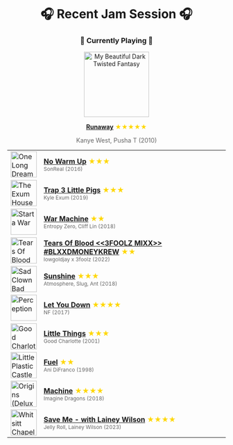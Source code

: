 <div align='center'>

# 🎧 Recent Jam Session 🎧

<h3>🎵 Currently Playing 🎵</h3>

<a href="https://open.spotify.com/track/3DK6m7It6Pw857FcQftMds"><img src="https://i.scdn.co/image/ab67616d0000b273d9194aa18fa4c9362b47464f" width="150" height="150" alt="My Beautiful Dark Twisted Fantasy" /></a>

<b><a href="https://open.spotify.com/track/3DK6m7It6Pw857FcQftMds">Runaway</a></b><span style="color: gold;"> ★★★★★</span>

<span style="color: #666;">Kanye West, Pusha T (2010)</span>

<table style='margin: 0 auto; max-width: 550px;'>
<tr>
<td width="60"><a href="https://open.spotify.com/track/7JZ2sUkV6U8OgjgRw0WIxE"><img src="https://i.scdn.co/image/ab67616d0000b273d83139352244e59dd557371e" width="60" height="60" alt="One Long Dream" /></a></td>
<td><b><a href="https://open.spotify.com/track/7JZ2sUkV6U8OgjgRw0WIxE">No Warm Up</a></b> <span style="color: gold;"> ★★★</span><br><span style="font-size: 12px; color: #666;">SonReal (2016)</span></td>
</tr>
<tr>
<td width="60"><a href="https://open.spotify.com/track/0cMHHTYnljsZ4CcHsSnEyO"><img src="https://i.scdn.co/image/ab67616d0000b273b76b58c63e4dfc40e55a3bb0" width="60" height="60" alt="The Exum Household" /></a></td>
<td><b><a href="https://open.spotify.com/track/0cMHHTYnljsZ4CcHsSnEyO">Trap 3 Little Pigs</a></b> <span style="color: gold;"> ★★★</span><br><span style="font-size: 12px; color: #666;">Kyle Exum (2019)</span></td>
</tr>
<tr>
<td width="60"><a href="https://open.spotify.com/track/0i7iKf20LYEqAlHkUWn8oD"><img src="https://i.scdn.co/image/ab67616d0000b2737eb2a5fd42c0fc0cfae1fee3" width="60" height="60" alt="Start a War" /></a></td>
<td><b><a href="https://open.spotify.com/track/0i7iKf20LYEqAlHkUWn8oD">War Machine</a></b> <span style="color: gold;"> ★★</span><br><span style="font-size: 12px; color: #666;">Entropy Zero, Cliff Lin (2018)</span></td>
</tr>
<tr>
<td width="60"><a href="https://open.spotify.com/track/50gP4chKGGnfW84nhrXW64"><img src="https://i.scdn.co/image/ab67616d0000b273a753256f56abf3382f7b65a1" width="60" height="60" alt="Tears Of Blood <<3FOOLZ MIXX>> #BLXXDMONEYKREW" /></a></td>
<td><b><a href="https://open.spotify.com/track/50gP4chKGGnfW84nhrXW64">Tears Of Blood <<3FOOLZ MIXX>> #BLXXDMONEYKREW</a></b> <span style="color: gold;"> ★★</span><br><span style="font-size: 12px; color: #666;">lowgoldjay x 3foolz (2022)</span></td>
</tr>
<tr>
<td width="60"><a href="https://open.spotify.com/track/5p8WbMGPsP2TmcsInVn44u"><img src="https://i.scdn.co/image/ab67616d0000b2734beb66f56871bbde37f6892d" width="60" height="60" alt="Sad Clown Bad Year (#9-#12 Collection)" /></a></td>
<td><b><a href="https://open.spotify.com/track/5p8WbMGPsP2TmcsInVn44u">Sunshine</a></b> <span style="color: gold;"> ★★★</span><br><span style="font-size: 12px; color: #666;">Atmosphere, Slug, Ant (2018)</span></td>
</tr>
<tr>
<td width="60"><a href="https://open.spotify.com/track/52okn5MNA47tk87PeZJLEL"><img src="https://i.scdn.co/image/ab67616d0000b273cd733919ee57d0cc466e152f" width="60" height="60" alt="Perception" /></a></td>
<td><b><a href="https://open.spotify.com/track/52okn5MNA47tk87PeZJLEL">Let You Down</a></b> <span style="color: gold;"> ★★★★</span><br><span style="font-size: 12px; color: #666;">NF (2017)</span></td>
</tr>
<tr>
<td width="60"><a href="https://open.spotify.com/track/6vFD3c1WI1zuKoyk22dMw3"><img src="https://i.scdn.co/image/ab67616d0000b273d6d00d67b73e53c333ca552e" width="60" height="60" alt="Good Charlotte" /></a></td>
<td><b><a href="https://open.spotify.com/track/6vFD3c1WI1zuKoyk22dMw3">Little Things</a></b> <span style="color: gold;"> ★★★</span><br><span style="font-size: 12px; color: #666;">Good Charlotte (2001)</span></td>
</tr>
<tr>
<td width="60"><a href="https://open.spotify.com/track/1w6YG5OeqiuKptaql5zCKa"><img src="https://i.scdn.co/image/ab67616d0000b27372971f5767a756ddfedc9e86" width="60" height="60" alt="Little Plastic Castle" /></a></td>
<td><b><a href="https://open.spotify.com/track/1w6YG5OeqiuKptaql5zCKa">Fuel</a></b> <span style="color: gold;"> ★★</span><br><span style="font-size: 12px; color: #666;">Ani DiFranco (1998)</span></td>
</tr>
<tr>
<td width="60"><a href="https://open.spotify.com/track/4uGY9CqDtGtaTTLg1cgsWD"><img src="https://i.scdn.co/image/ab67616d0000b273da6f73a25f4c79d0e6b4a8bd" width="60" height="60" alt="Origins (Deluxe)" /></a></td>
<td><b><a href="https://open.spotify.com/track/4uGY9CqDtGtaTTLg1cgsWD">Machine</a></b> <span style="color: gold;"> ★★★★</span><br><span style="font-size: 12px; color: #666;">Imagine Dragons (2018)</span></td>
</tr>
<tr>
<td width="60"><a href="https://open.spotify.com/track/30LZU3ReFIndjHLfaahreM"><img src="https://i.scdn.co/image/ab67616d0000b273026adcf853fad0af470a9fbb" width="60" height="60" alt="Whitsitt Chapel" /></a></td>
<td><b><a href="https://open.spotify.com/track/30LZU3ReFIndjHLfaahreM">Save Me - with Lainey Wilson</a></b> <span style="color: gold;"> ★★★★</span><br><span style="font-size: 12px; color: #666;">Jelly Roll, Lainey Wilson (2023)</span></td>
</tr>
</table>
</div>

